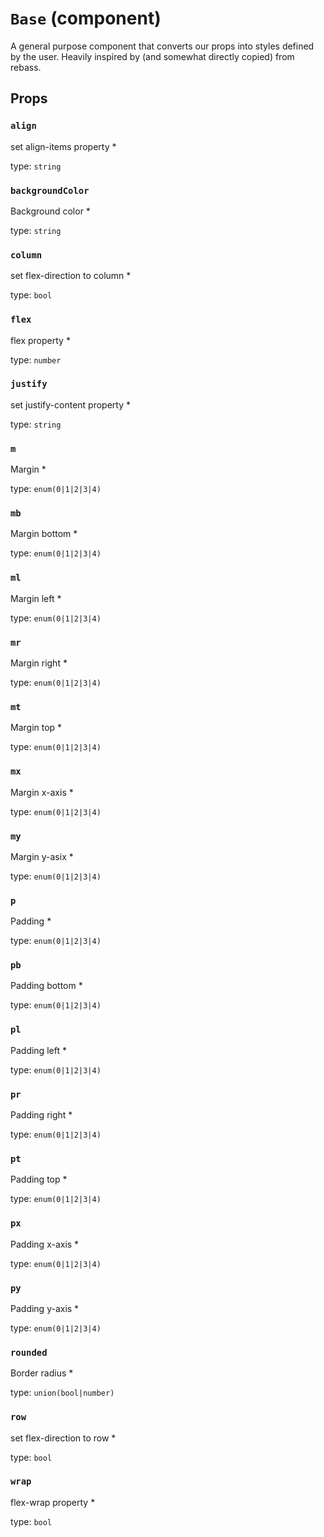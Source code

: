 `Base` (component)
==================

A general purpose component that converts our props into styles
defined by the user. Heavily inspired by (and somewhat directly copied)
from rebass.

Props
-----

### `align`

set align-items property *

type: `string`


### `backgroundColor`

Background color *

type: `string`


### `column`

set flex-direction to column *

type: `bool`


### `flex`

flex property *

type: `number`


### `justify`

set justify-content property *

type: `string`


### `m`

Margin *

type: `enum(0|1|2|3|4)`


### `mb`

Margin bottom *

type: `enum(0|1|2|3|4)`


### `ml`

Margin left *

type: `enum(0|1|2|3|4)`


### `mr`

Margin right *

type: `enum(0|1|2|3|4)`


### `mt`

Margin top *

type: `enum(0|1|2|3|4)`


### `mx`

Margin x-axis *

type: `enum(0|1|2|3|4)`


### `my`

Margin y-asix *

type: `enum(0|1|2|3|4)`


### `p`

Padding *

type: `enum(0|1|2|3|4)`


### `pb`

Padding bottom *

type: `enum(0|1|2|3|4)`


### `pl`

Padding left *

type: `enum(0|1|2|3|4)`


### `pr`

Padding right *

type: `enum(0|1|2|3|4)`


### `pt`

Padding top *

type: `enum(0|1|2|3|4)`


### `px`

Padding x-axis *

type: `enum(0|1|2|3|4)`


### `py`

Padding y-axis *

type: `enum(0|1|2|3|4)`


### `rounded`

Border radius *

type: `union(bool|number)`


### `row`

set flex-direction to row *

type: `bool`


### `wrap`

flex-wrap property *

type: `bool`

